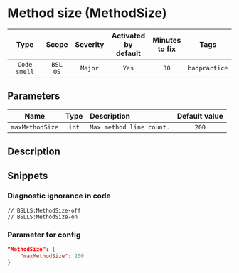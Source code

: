 # Method size  (MethodSize)

| Type | Scope | Severity | Activated<br/>by default | Minutes<br/>to fix | Tags |
| :-: | :-: | :-: | :-: | :-: | :-: |
| `Code smell` | `BSL`<br/>`OS` | `Major` | `Yes` | `30` | `badpractice` |

## Parameters 

| Name | Type | Description | Default value |
| :-: | :-: | :-- | :-: |
| `maxMethodSize` | `int` | ```Max method line count.``` | ```200``` |

<!-- Блоки выше заполняются автоматически, не трогать -->
## Description

## Snippets

<!-- Блоки ниже заполняются автоматически, не трогать -->
### Diagnostic ignorance in code

```bsl
// BSLLS:MethodSize-off
// BSLLS:MethodSize-on
```

### Parameter for config

```json
"MethodSize": {
    "maxMethodSize": 200
}
```
